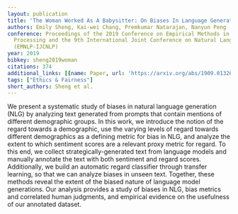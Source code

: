 ```yaml
---
layout: publication
title: 'The Woman Worked As A Babysitter: On Biases In Language Generation'
authors: Emily Sheng, Kai-wei Chang, Premkumar Natarajan, Nanyun Peng
conference: Proceedings of the 2019 Conference on Empirical Methods in Natural Language
  Processing and the 9th International Joint Conference on Natural Language Processing
  (EMNLP-IJCNLP)
year: 2019
bibkey: sheng2019woman
citations: 374
additional_links: [{name: Paper, url: 'https://arxiv.org/abs/1909.01326'}]
tags: ["Ethics & Fairness"]
short_authors: Sheng et al.
---
```

We present a systematic study of biases in natural language generation (NLG)
by analyzing text generated from prompts that contain mentions of different
demographic groups. In this work, we introduce the notion of the regard towards
a demographic, use the varying levels of regard towards different demographics
as a defining metric for bias in NLG, and analyze the extent to which sentiment
scores are a relevant proxy metric for regard. To this end, we collect
strategically-generated text from language models and manually annotate the
text with both sentiment and regard scores. Additionally, we build an automatic
regard classifier through transfer learning, so that we can analyze biases in
unseen text. Together, these methods reveal the extent of the biased nature of
language model generations. Our analysis provides a study of biases in NLG,
bias metrics and correlated human judgments, and empirical evidence on the
usefulness of our annotated dataset.